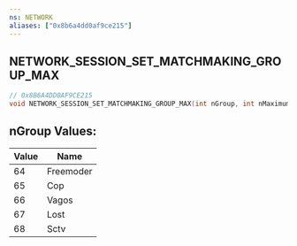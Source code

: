 ```yaml
---
ns: NETWORK
aliases: ["0x8b6a4dd0af9ce215"]
---
```

## NETWORK_SESSION_SET_MATCHMAKING_GROUP_MAX

```c
// 0x8B6A4DD0AF9CE215
void NETWORK_SESSION_SET_MATCHMAKING_GROUP_MAX(int nGroup, int nMaximum);
```

## nGroup Values:
| Value | Name |
| --- | --- |
| 64 | Freemoder |
| 65 | Cop |
| 66 | Vagos |
| 67 | Lost |
| 68 | Sctv |

